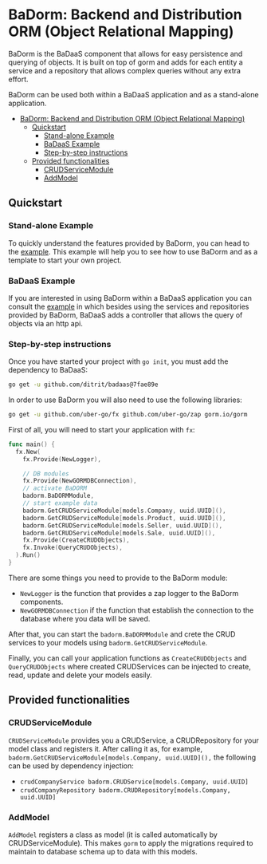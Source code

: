 # BaDorm: Backend and Distribution ORM (Object Relational Mapping)

BaDorm is the BaDaaS component that allows for easy persistence and querying of objects. It is built on top of gorm and adds for each entity a service and a repository that allows complex queries without any extra effort.

BaDorm can be used both within a BaDaaS application and as a stand-alone application.

- [BaDorm: Backend and Distribution ORM (Object Relational Mapping)](#badorm-backend-and-distribution-orm-object-relational-mapping)
  - [Quickstart](#quickstart)
    - [Stand-alone Example](#stand-alone-example)
    - [BaDaaS Example](#badaas-example)
    - [Step-by-step instructions](#step-by-step-instructions)
  - [Provided functionalities](#provided-functionalities)
    - [CRUDServiceModule](#crudservicemodule)
    - [AddModel](#addmodel)

## Quickstart

### Stand-alone Example

To quickly understand the features provided by BaDorm, you can head to the [example](https://github.com/ditrit/badorm-example). This example will help you to see how to use BaDorm and as a template to start your own project.

### BaDaaS Example

If you are interested in using BaDorm within a BaDaaS application you can consult the [example](https://github.com/ditrit/badaas-example) in which besides using the services and repositories provided by BaDorm, BaDaaS adds a controller that allows the query of objects via an http api.

### Step-by-step instructions

Once you have started your project with `go init`, you must add the dependency to BaDaaS:

<!-- TODO remove commit when badaas as a library has a first tagged version -->
```bash
go get -u github.com/ditrit/badaas@7fae89e
```

In order to use BaDorm you will also need to use the following libraries:

```bash
go get -u github.com/uber-go/fx github.com/uber-go/zap gorm.io/gorm
```

First of all, you will need to start your application with `fx`:

```go
func main() {
  fx.New(
    fx.Provide(NewLogger),

    // DB modules
    fx.Provide(NewGORMDBConnection),
    // activate BaDORM
    badorm.BaDORMModule,
    // start example data
    badorm.GetCRUDServiceModule[models.Company, uuid.UUID](),
    badorm.GetCRUDServiceModule[models.Product, uuid.UUID](),
    badorm.GetCRUDServiceModule[models.Seller, uuid.UUID](),
    badorm.GetCRUDServiceModule[models.Sale, uuid.UUID](),
    fx.Provide(CreateCRUDObjects),
    fx.Invoke(QueryCRUDObjects),
  ).Run()
}
```

There are some things you need to provide to the BaDorm module:

- `NewLogger` is the function that provides a zap logger to the BaDorm components.
- `NewGORMDBConnection` if the function that establish the connection to the database where you data will be saved.

After that, you can start the `badorm.BaDORMModule` and crete the CRUD services to your models using `badorm.GetCRUDServiceModule`.

Finally, you can call your application functions as `CreateCRUDObjects` and `QueryCRUDObjects` where created  CRUDServices can be injected to create, read, update and delete your models easily.

## Provided functionalities

### CRUDServiceModule

`CRUDServiceModule` provides you a CRUDService, a CRUDRepository for your model class and registers it. After calling it as, for example, `badorm.GetCRUDServiceModule[models.Company, uuid.UUID](),` the following can be used by dependency injection:

- `crudCompanyService badorm.CRUDService[models.Company, uuid.UUID]`
- `crudCompanyRepository badorm.CRUDRepository[models.Company, uuid.UUID]`

### AddModel

`AddModel` registers a class as model (it is called automatically by CRUDServiceModule). This makes `gorm` to apply the migrations required to maintain to database schema up to data with this models.

